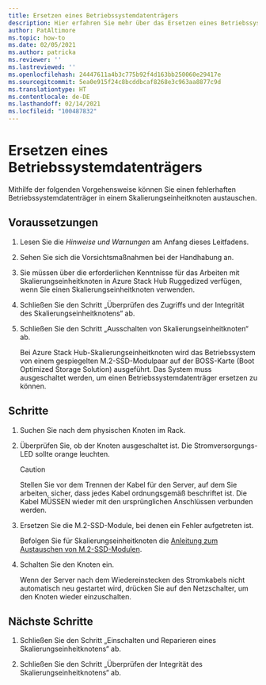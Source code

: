 ```yaml
---
title: Ersetzen eines Betriebssystemdatenträgers
description: Hier erfahren Sie mehr über das Ersetzen eines Betriebssystemdatenträgers.
author: PatAltimore
ms.topic: how-to
ms.date: 02/05/2021
ms.author: patricka
ms.reviewer: ''
ms.lastreviewed: ''
ms.openlocfilehash: 24447611a4b3c775b92f4d163bb250060e29417e
ms.sourcegitcommit: 5ea0e915f24c8bcddbcaf8268e3c963aa8877c9d
ms.translationtype: HT
ms.contentlocale: de-DE
ms.lasthandoff: 02/14/2021
ms.locfileid: "100487832"
---
```

# <a name="replacing-an-operating-system-disk"></a>Ersetzen eines Betriebssystemdatenträgers

Mithilfe der folgenden Vorgehensweise können Sie einen fehlerhaften Betriebssystemdatenträger in einem Skalierungseinheitknoten austauschen.

## <a name="prerequisites"></a>Voraussetzungen

1.  Lesen Sie die *Hinweise und Warnungen* am Anfang dieses Leitfadens.

2.  Sehen Sie sich die Vorsichtsmaßnahmen bei der Handhabung an.

3.  Sie müssen über die erforderlichen Kenntnisse für das Arbeiten mit Skalierungseinheitknoten in Azure Stack Hub Ruggedized verfügen, wenn Sie einen Skalierungseinheitknoten verwenden.

4.  Schließen Sie den Schritt „Überprüfen des Zugriffs und der Integrität des Skalierungseinheitknotens“ ab.

5.  Schließen Sie den Schritt „Ausschalten von Skalierungseinheitknoten“ ab.

    Bei Azure Stack Hub-Skalierungseinheitknoten wird das Betriebssystem von einem gespiegelten M.2-SSD-Modulpaar auf der BOSS-Karte (Boot Optimized Storage Solution) ausgeführt. Das System muss ausgeschaltet werden, um einen Betriebssystemdatenträger ersetzen zu können.
    
## <a name="steps"></a>Schritte

1.  Suchen Sie nach dem physischen Knoten im Rack.

2.  Überprüfen Sie, ob der Knoten ausgeschaltet ist. Die Stromversorgungs-LED sollte orange leuchten.

    > [!CAUTION]
    > Stellen Sie vor dem Trennen der Kabel für den Server, auf dem Sie arbeiten, sicher, dass jedes Kabel ordnungsgemäß beschriftet ist. Die Kabel MÜSSEN wieder mit den ursprünglichen Anschlüssen verbunden werden.
    
3.  Ersetzen Sie die M.2-SSD-Module, bei denen ein Fehler aufgetreten ist.

    Befolgen Sie für Skalierungseinheitknoten die [Anleitung zum Austauschen von M.2-SSD-Modulen](https://www.dell.com/support/manuals/us/en/04/poweredge-r640/per640_ism_pub/dell-emc-poweredge-r640-overview?guid=guid-f39be9ba-158c-45e3-b8b1-f07bb750d6d4).
    
4.  Schalten Sie den Knoten ein.

    Wenn der Server nach dem Wiedereinstecken des Stromkabels nicht automatisch neu gestartet wird, drücken Sie auf den Netzschalter, um den Knoten wieder einzuschalten.
    
## <a name="next-steps"></a>Nächste Schritte

1.  Schließen Sie den Schritt „Einschalten und Reparieren eines Skalierungseinheitknotens“ ab.

2.  Schließen Sie den Schritt „Überprüfen der Integrität des Skalierungseinheitknotens“ ab.

